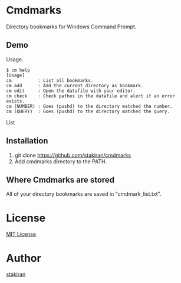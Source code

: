 # Cmdmarks

Directory bookmarks for Windows Command Prompt.

## Demo

Usage.

```
$ cm help
[Usage]
cm          : List all bookmarks.
cm add      : Add the current directory as bookmark.
cm edit     : Open the datafile with your editor.
cm check    : Check pathes in the datafile and alert if an error exists.
cm (NUMBER) : Goes (pushd) to the directory matched the number.
cm (QUERY)  : Goes (pushd) to the directory matched the query.
```

List

## Installation

1. git clone https://github.com/stakiran/cmdmarks
2. Add cmdmarks directory to the PATH.

## Where Cmdmarks are stored

All of your directory bookmarks are saved in "cmdmark_list.txt".

# License

[MIT License](LICENSE)

# Author

[stakiran](https://github.com/stakiran)
